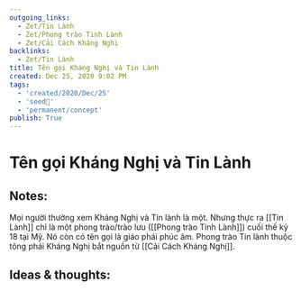 ```yaml
---
outgoing_links:
  - Zet/Tin Lành
  - Zet/Phong trào Tinh Lành
  - Zet/Cải Cách Kháng Nghị
backlinks:
  - Zet/Tin Lành
title: Tên gọi Kháng Nghị và Tin Lành
created: Dec 25, 2020 9:02 PM
tags:
  - 'created/2020/Dec/25'
  - 'seed🥜'
  - 'permanent/concept'
publish: True
---
```

# Tên gọi Kháng Nghị và Tin Lành

## Notes:
Mọi người thường xem Kháng Nghị và Tin lành là một. Nhưng thực ra [[Tin Lành]] chỉ là một phong trào/trào lưu ([[Phong trào Tinh Lành]]) cuối thế kỷ 18 tại Mỹ. Nó còn có tên gọi là giáo phái phúc âm. Phong trào Tin lành thuộc tông phái Kháng Nghị bắt nguồn từ [[Cải Cách Kháng Nghị]].

## Ideas & thoughts:
